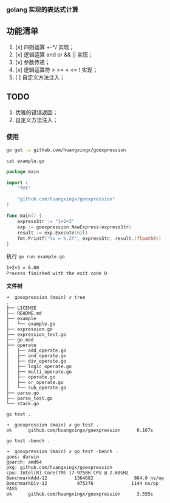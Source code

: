 ### golang 实现的表达式计算

## 功能清单

1. [x] 四则运算 +-*/ 实现；
2. [x] 逻辑运算 and or && || 实现；
3. [x] 参数传递；
4. [x] 逻辑运算符 > >= < <= ! 实现；
5. [ ] 自定义方法注入；

## TODO

1. 优雅的错误返回；
2. 自定义方法注入；

### 使用

```bash
go get -u github.com/huangxingx/goexpression
```

`cat example.go`

```go
package main

import (
	"fmt"

	"github.com/huangxingx/goexpression"
)

func main() {
	expressStr := "1+2+3"
	exp := goexpression.NewExpress(expressStr)
	result := exp.Execute(nil)
	fmt.Printf("%s = %.2f", expressStr, result.(float64))
}
```

执行 `go run example.go`

```bash
1+2+3 = 6.00
Process finished with the exit code 0
```

**文件树**

```shell
➜  goexpression (main) ✗ tree                              
.
├── LICENSE
├── README.md
├── example
│   └── example.go
├── expression.go
├── expression_test.go
├── go.mod
├── operate
│   ├── add_operate.go
│   ├── and_operate.go
│   ├── div_operate.go
│   ├── logic_operate.go
│   ├── multi_operate.go
│   ├── operate.go
│   ├── or_operate.go
│   └── sub_operate.go
├── parse.go
├── parse_test.go
└── stack.go
```

`go test .`<p>

```shell
➜  goexpression (main) ✗ go test .       
ok      github.com/huangxingx/goexpression      0.167s

```

`go test -bench .`

```shell
➜  goexpression (main) ✗ go test -bench .
goos: darwin
goarch: amd64
pkg: github.com/huangxingx/goexpression
cpu: Intel(R) Core(TM) i7-9750H CPU @ 2.60GHz
BenchmarkAdd-12          1364682               864.0 ns/op
BenchmarkDiv-12           975276              1144 ns/op
PASS
ok      github.com/huangxingx/goexpression      3.555s

```